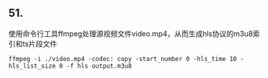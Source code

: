 ## 51.
使用命令行工具ffmpeg处理源视频文件video.mp4，从而生成hls协议的m3u8索引和ts片段文件
```
ffmpeg -i ./video.mp4 -codec: copy -start_number 0 -hls_time 10 -hls_list_size 0 -f hls output.m3u8
```


